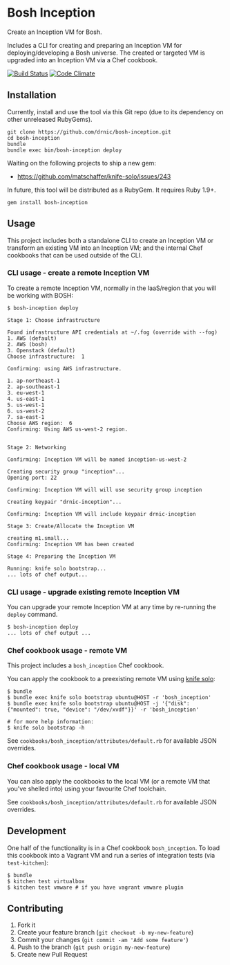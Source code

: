 # Bosh Inception

Create an Inception VM for Bosh.

Includes a CLI for creating and preparing an Inception VM for deploying/developing a Bosh universe. The created or targeted VM is upgraded into an Inception VM via a Chef cookbook.

[![Build Status](https://travis-ci.org/drnic/bosh-inception.png?branch=master)](https://travis-ci.org/drnic/bosh-inception)
[![Code Climate](https://codeclimate.com/github/drnic/bosh-inception.png)](https://codeclimate.com/github/drnic/bosh-inception)

## Installation

Currently, install and use the tool via this Git repo (due to its dependency on other unreleased RubyGems).

```
git clone https://github.com/drnic/bosh-inception.git
cd bosh-inception
bundle
bundle exec bin/bosh-inception deploy
```

Waiting on the following projects to ship a new gem:

* https://github.com/matschaffer/knife-solo/issues/243

In future, this tool will be distributed as a RubyGem. It requires Ruby 1.9+.

```
gem install bosh-inception
```

## Usage

This project includes both a standalone CLI to create an Inception VM or transform an existing VM into an Inception VM; and the internal Chef cookbooks that can be used outside of the CLI.

### CLI usage - create a remote Inception VM

To create a remote Inception VM, normally in the IaaS/region that you will be working with BOSH:

```
$ bosh-inception deploy

Stage 1: Choose infrastructure

Found infrastructure API credentials at ~/.fog (override with --fog)
1. AWS (default)
2. AWS (bosh)
3. Openstack (default)
Choose infrastructure:  1

Confirming: using AWS infrastructure.

1. ap-northeast-1
2. ap-southeast-1
3. eu-west-1
4. us-east-1
5. us-west-1
6. us-west-2
7. sa-east-1
Choose AWS region:  6
Confirming: Using AWS us-west-2 region.


Stage 2: Networking

Confirming: Inception VM will be named inception-us-west-2

Creating security group "inception"...
Opening port: 22

Confirming: Inception VM will will use security group inception

Creating keypair "drnic-inception"...

Confirming: Inception VM will include keypair drnic-inception

Stage 3: Create/Allocate the Inception VM

creating m1.small...
Confirming: Inception VM has been created

Stage 4: Preparing the Inception VM

Running: knife solo bootstrap...
... lots of chef output...

```

### CLI usage - upgrade existing remote Inception VM

You can upgrade your remote Inception VM at any time by re-running the `deploy` command.

```
$ bosh-inception deploy
... lots of chef output ...
```


### Chef cookbook usage - remote VM

This project includes a `bosh_inception` Chef cookbook.

You can apply the cookbook to a preexisting remote VM using [knife solo](http://matschaffer.github.io/knife-solo/ "knife-solo"):

```
$ bundle
$ bundle exec knife solo bootstrap ubuntu@HOST -r 'bosh_inception'
$ bundle exec knife solo bootstrap ubuntu@HOST -j '{"disk": {"mounted": true, "device": "/dev/xvdf"}}' -r 'bosh_inception'

# for more help information:
$ knife solo bootstrap -h
```

See `cookbooks/bosh_inception/attributes/default.rb` for available JSON overrides.

### Chef cookbook usage - local VM

You can also apply the cookbooks to the local VM (or a remote VM that you've shelled into) using your favourite Chef toolchain.

See `cookbooks/bosh_inception/attributes/default.rb` for available JSON overrides.

## Development

One half of the functionality is in a Chef cookbook `bosh_inception`. To load this cookbook into a Vagrant VM and run a series of integration tests (via `test-kitchen`):

```
$ bundle
$ kitchen test virtualbox
$ kitchen test vmware # if you have vagrant vmware plugin
```

## Contributing

1. Fork it
2. Create your feature branch (`git checkout -b my-new-feature`)
3. Commit your changes (`git commit -am 'Add some feature'`)
4. Push to the branch (`git push origin my-new-feature`)
5. Create new Pull Request
